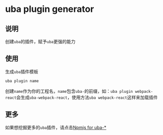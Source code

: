 # uba plugin generator

## 说明

创建`uba`的插件，赋予`uba`更强的能力

## 使用

生成`uba`插件模板


```bash
uba plugin name
```

创建`name`作为你的工程名，`name`包含`uba-`的前缀，如：`uba plugin webpack-react`会生成`uba-webpack-react`，使用方法`uba webpack-react`这样来加载插件




## 更多

如果想挖掘更多的`uba`插件，请点击[Npmjs for uba-*](https://www.npmjs.com/search?q=uba-)
